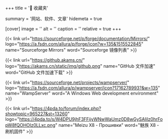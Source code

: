 +++
title = '🔖 收藏夹'

summary = '网站、软件、文章'
hidemeta = true

[cover]
    image = ''
    alt = '<alt text>'
    caption = '<text>'
    relative = true
+++

{{< link url="https://sourceforge.net/p/forge/documentation/Mirrors/" logo="https://a.fsdn.com/allura/p/forge/icon?w=135&1515522845" name="Sourceforge Mirrors" word="Sourceforge 镜像列表" >}}

{{< link url="https://github.akams.cn/" logo="https://akams.cn/static/img/github.png" name="GitHub 文件加速" word="GitHub 文件加速下载" >}}

{{< link url="https://sourceforge.net/projects/wampserver/" logo="https://a.fsdn.com/allura/p/wampserver/icon?1716278993?&w=135" name="WampServer" word="A Windows Web development environment" >}}

{{< link url="https://4pda.to/forum/index.php?showtopic=965227&st=13260" logo="https://4pda.to/s/W4DPU9jhF3FFijyWNwWaUmz0D8wGySAlilz0hrFopW8fQOHOIz0LLxc.png" name="Meizu X8 - Прошивки" word="魅族 X8 - 刷机固件" >}}